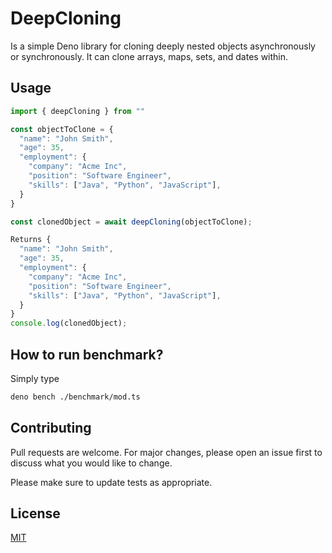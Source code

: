 # DeepCloning

Is a simple Deno library for cloning deeply nested objects asynchronously or
synchronously. It can clone arrays, maps, sets, and dates within.

## Usage

```typescript
import { deepCloning } from ""

const objectToClone = {
  "name": "John Smith",
  "age": 35,
  "employment": {
    "company": "Acme Inc",
    "position": "Software Engineer",
    "skills": ["Java", "Python", "JavaScript"],
  }
}

const clonedObject = await deepCloning(objectToClone);

Returns {
  "name": "John Smith",
  "age": 35,
  "employment": {
    "company": "Acme Inc",
    "position": "Software Engineer",
    "skills": ["Java", "Python", "JavaScript"],
  }
}
console.log(clonedObject);
```

## How to run benchmark?

Simply type

```sh
deno bench ./benchmark/mod.ts
```

## Contributing

Pull requests are welcome. For major changes, please open an issue first to
discuss what you would like to change.

Please make sure to update tests as appropriate.

## License

[MIT](https://choosealicense.com/licenses/mit/)
